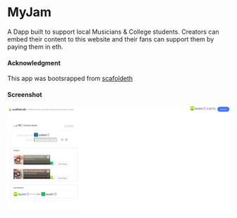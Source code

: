 # MyJam

A Dapp built to support local Musicians & College students. Creators can embed their content to this website and their fans can support them by paying them in eth.

#### Acknowledgment

This app was bootsrapped from [scafoldeth](http://scaffoldeth.io/)

#### Screenshot

![Home page](./screenshot.png)
